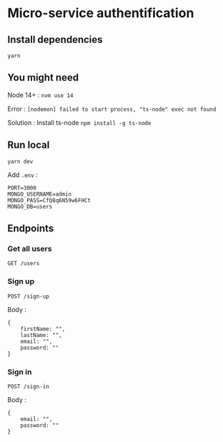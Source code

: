 # Micro-service authentification

## Install dependencies

`yarn`

## You might need

Node 14+ : `nvm use 14`

Error : `[nodemon] failed to start process, "ts-node" exec not found`

Solution : Install ts-node `npm install -g ts-node`

## Run local

`yarn dev`

Add `.env` :

```
PORT=3000
MONGO_USERNAME=admin
MONGO_PASS=CfQ8q6N59w6FHCt
MONGO_DB=users
```

## Endpoints

### Get all users

`GET /users`

### Sign up

`POST /sign-up`

Body :

```
{
    firstName: "",
    lastName: "",
    email: "",
    password: ""
}
```

### Sign in

`POST /sign-in`

Body :

```
{
    email: "",
    password: ""
}
```
